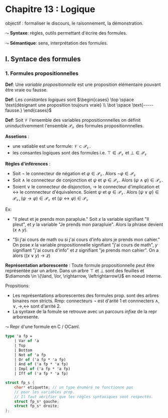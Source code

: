 # Chapitre 13 : Logique

objectif : formaliser le discours, le raisonnement, la démonstration.

$\leadsto$ __Syntaxe__: règles, outils permettant d'écrire des formules.

$\leadsto$ __Sémantique__: sens, interprétation des formules.

## I. Syntace des formules

### 1. Formules propositionnelles

__Def__: Une *variable propositionnelle* est une proposition élémentaire pouvant être vraie ou fausse.

__Def__: Les *constantes logiques* sont $\begin{cases} \top \space \text{désignant une proposition toujours vraie} \\ \bot \space \text{----- fausse.}  \end{cases}$

__Def__: Soit $\mathcal{V}$ l'ensemble des variables propositionnnelles on définit uninductivemment l'ensemble $\mathcal{P}_\mathcal{V}$ des formules propositionnnelles.

__Assetions__ :

- une vatiable est une formule: $\mathcal{V} \subset \mathcal{P}_\mathcal{V}$.
- les consantes logiques sont des formules i.e. $\top \in \mathcal{P}_\mathcal{V}$ et $\bot \in \mathcal{P}_\mathcal{V}$

__Règles d'inférences__ :

- Soit $\neg$ le connecteur de négation et $\varphi \in \mathcal{P}_\mathcal{V}$. Alors $\neg \varphi \in \mathcal{P}_\mathcal{V}$
- Soit $\land$ le connecteur de conjonction et $\psi$ et $\varphi \in \mathcal{P}_\mathcal{V}$. Alors $(\psi \land \varphi) \in \mathcal{P}_\mathcal{V}$.
- Soient $\lor$ le connecteur de disjonction, $\rightarrow$ le connecteur d'implication et $\leftrightarrow$ le connnecteur d'équivalence. Soient $\psi$ et $\varphi \in \mathcal{P}_\mathcal{V}$. Alors $(\psi \lor \varphi) \in \mathcal{P}_\mathcal{V}, (\psi \rightarrow \varphi) \in \mathcal{P}_\mathcal{V}$ et $(\psi \leftrightarrow \varphi) \in \mathcal{P}_\mathcal{V}$

Ex:

- "Il pleut et je prends mon parapluie." Soit $x$ la variable signifiant "Il pleut", et $y$ la variable "Je prends mon parapluie". Alors la phrase devient $(x \land y)$.

- "Si j'ai cours de math ou si j'ai cours d'info alors je prends mon cahier." On pose $x$ la variable propositionnelle signifiant "j'ai cours de math", $y$ signifiant "j'ai cours d'info" et $z$ signifiant "je prends mon cahier". On a alors $((x \lor y) \rightarrow z)$

__Représentation arborescente__ : Toute formule propositionnelle peut être représentée par un arbre. Dans un arbre $\top$ et $\bot$ sont des feuilles et
$\diamonds \in \{\land, \lor, \rightarrow, \leftrightarrow\}$ en noeud interne.

Propsitions:

- Les représentations arborescentes des formules prop. sont des arbres binaires non stricts. Rmp: connecteurs $\neg$ est d'arité 1 et connnecters $\land, \lor, \rightarrow, \leftrightarrow$ sont d'arrité 2.
- La syntaxe de la fomule se retrouve avec un parcours *infixe* de la repr arboresente.

$\leadsto$ Repr d'une formule en C / OCaml.

```OCaml
type 'a fp = 
    | Var of 'a
    | Top
    | Bottom
    | Not of 'a fp
    | Or of ('a fp * 'a fp)
    | And of ('a fp * 'a fp)
    | Impl of ('a fp * 'a fp)
    | Iff of ('a fp * 'a fp)
```

```C
struct fp_s {
    char* etiquette; // un type énuméré ne fonctionne pas 
    // pour les variables prop.
    // Il faut vérifier que les règles syntaxiques sont respectés.
    struct fp_s* gauche;
    struct fp_s* droite;
};
```
